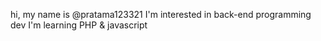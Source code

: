 hi, my name is @pratama123321
I'm interested in back-end programming dev
I'm learning PHP & javascript 
